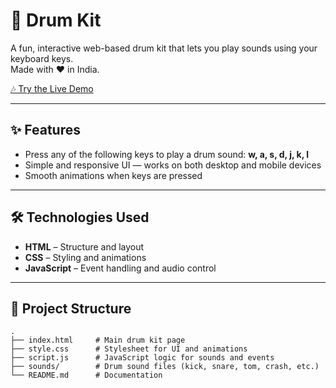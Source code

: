 # 🥁 Drum Kit  

A fun, interactive web-based drum kit that lets you play sounds using your keyboard keys.  
Made with ❤ in India.  

[🎶 Try the Live Demo](https://badri2214.github.io/Drum/)  

---

## ✨ Features  
- Press any of the following keys to play a drum sound: **w, a, s, d, j, k, l**  
- Simple and responsive UI — works on both desktop and mobile devices  
- Smooth animations when keys are pressed  

---

## 🛠️ Technologies Used  
- **HTML** – Structure and layout  
- **CSS** – Styling and animations  
- **JavaScript** – Event handling and audio control  

---

## 📂 Project Structure  

```text
.
├── index.html     # Main drum kit page  
├── style.css      # Stylesheet for UI and animations  
├── script.js      # JavaScript logic for sounds and events  
├── sounds/        # Drum sound files (kick, snare, tom, crash, etc.)  
└── README.md      # Documentation  
